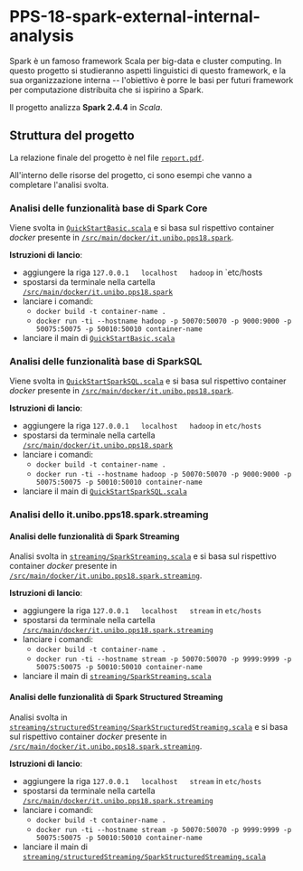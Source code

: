 # PPS-18-spark-external-internal-analysis
Spark è un famoso framework Scala per big-data e cluster computing. In questo progetto si studieranno aspetti linguistici di questo framework, e la sua organizzazione interna -- l'obiettivo è porre le basi per futuri framework per computazione distribuita che si ispirino a Spark.

Il progetto analizza __Spark 2.4.4__ in *Scala*.

## Struttura del progetto
La relazione finale del progetto è nel file [`report.pdf`](report.pdf).

All'interno delle risorse del progetto, ci sono esempi che vanno a completare
l'analisi svolta.

### Analisi delle funzionalità base di __Spark Core__
Viene svolta in [`QuickStartBasic.scala`](/src/main/scala/it/unibo/pps18/spark/QuickStartBasic.scala)
e si basa sul rispettivo container _docker_ presente in
[`/src/main/docker/it.unibo.pps18.spark`](/src/main/docker/it.unibo.pps18.spark).

__Istruzioni di lancio__:
- aggiungere la riga `127.0.0.1   localhost   hadoop` in `etc/hosts
- spostarsi da terminale nella cartella [`/src/main/docker/it.unibo.pps18.spark`](/src/main/docker/it.unibo.pps18.spark)
- lanciare i comandi:
    - `docker build -t container-name .`
    - `docker run -ti --hostname hadoop -p 50070:50070 -p 9000:9000 -p 50075:50075 -p 50010:50010 container-name`
- lanciare il main di [`QuickStartBasic.scala`](/src/main/scala/it/unibo/pps18/spark/QuickStartBasic.scala)


### Analisi delle funzionalità base di __SparkSQL__
Viene svolta in [`QuickStartSparkSQL.scala`](/src/main/scala/it/unibo/pps18/spark/QuickStartSparkSQL.scala) 
e si basa sul rispettivo container _docker_ presente in
[`/src/main/docker/it.unibo.pps18.spark`](/src/main/docker/it.unibo.pps18.spark).

__Istruzioni di lancio__:
- aggiungere la riga `127.0.0.1   localhost   hadoop` in `etc/hosts`
- spostarsi da terminale nella cartella [`/src/main/docker/it.unibo.pps18.spark`](/src/main/docker/it.unibo.pps18.spark)
- lanciare i comandi:
    - `docker build -t container-name .`
    - `docker run -ti --hostname hadoop -p 50070:50070 -p 9000:9000 -p 50075:50075 -p 50010:50010 container-name`
- lanciare il main di [`QuickStartSparkSQL.scala`](/src/main/scala/it/unibo/pps18/spark/QuickStartSparkSQL.scala) 

### Analisi dello it.unibo.pps18.spark.streaming

#### Analisi delle funzionalità di __Spark Streaming__
Analisi svolta in [`streaming/SparkStreaming.scala`](/src/main/scala/it/unibo/pps18/spark/streaming/SparkStreaming.scala)
e si basa sul rispettivo container _docker_ presente in
[`/src/main/docker/it.unibo.pps18.spark.streaming`](/src/main/docker/it.unibo.pps18.spark.streaming).

__Istruzioni di lancio__:
- aggiungere la riga `127.0.0.1   localhost   stream` in `etc/hosts`
- spostarsi da terminale nella cartella [`/src/main/docker/it.unibo.pps18.spark.streaming`](/src/main/docker/it.unibo.pps18.spark.streaming)
- lanciare i comandi:
    - `docker build -t container-name .`
    - `docker run -ti --hostname stream -p 50070:50070 -p 9999:9999 -p 50075:50075 -p 50010:50010 container-name`
- lanciare il main di [`streaming/SparkStreaming.scala`](/src/main/scala/it/unibo/pps18/spark/streaming/SparkStreaming.scala)

#### Analisi delle funzionalità di __Spark Structured Streaming__
Analisi svolta in [`streaming/structuredStreaming/SparkStructuredStreaming.scala`](/src/main/scala/it/unibo/pps18/spark/streaming/structuredStreaming/SparkStructuredStreaming.scala)
e si basa sul rispettivo container _docker_ presente in
[`/src/main/docker/it.unibo.pps18.spark.streaming`](/src/main/docker/it.unibo.pps18.spark.streaming).

__Istruzioni di lancio__:
- aggiungere la riga `127.0.0.1   localhost   stream` in `etc/hosts`
- spostarsi da terminale nella cartella [`/src/main/docker/it.unibo.pps18.spark.streaming`](/src/main/docker/it.unibo.pps18.spark.streaming)
- lanciare i comandi:
    - `docker build -t container-name .`
    - `docker run -ti --hostname stream -p 50070:50070 -p 9999:9999 -p 50075:50075 -p 50010:50010 container-name`
- lanciare il main di [`streaming/structuredStreaming/SparkStructuredStreaming.scala`](/src/main/scala/it/unibo/pps18/spark/streaming/structuredStreaming/SparkStructuredStreaming.scala)